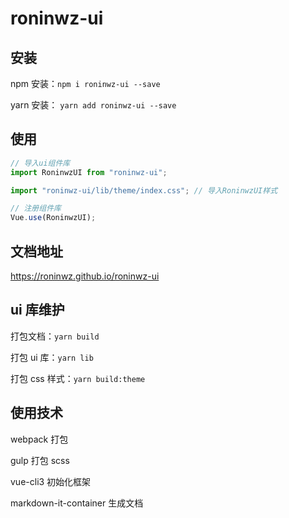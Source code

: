 # roninwz-ui

## 安装

npm 安装：`npm i roninwz-ui --save`

yarn 安装： `yarn add roninwz-ui --save`

## 使用

```js
// 导入ui组件库
import RoninwzUI from "roninwz-ui";

import "roninwz-ui/lib/theme/index.css"; // 导入RoninwzUI样式

// 注册组件库
Vue.use(RoninwzUI);
```

## 文档地址

<https://roninwz.github.io/roninwz-ui>

## ui 库维护

打包文档：`yarn build`

打包 ui 库：`yarn lib`

打包 css 样式：`yarn build:theme`

## 使用技术

webpack 打包

gulp 打包 scss

vue-cli3 初始化框架

markdown-it-container 生成文档

